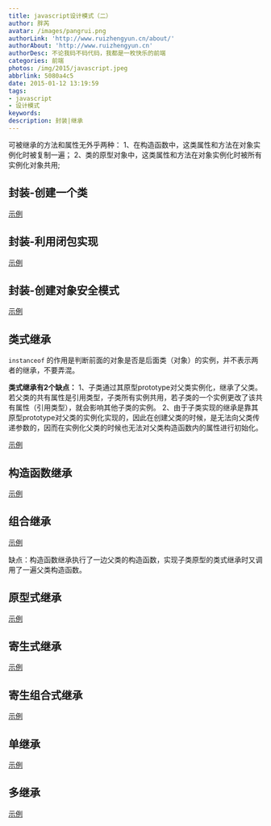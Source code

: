 ```yaml
---
title: javascript设计模式（二）
author: 胖芮
avatar: /images/pangrui.png
authorLink: 'http://www.ruizhengyun.cn/about/'
authorAbout: 'http://www.ruizhengyun.cn'
authorDesc: 不论我码不码代码，我都是一枚快乐的前端
categories: 前端
photos: /img/2015/javascript.jpeg
abbrlink: 5080a4c5
date: 2015-01-12 13:19:59
tags: 
- javascript
- 设计模式
keywords:
description: 封装|继承
---
```

可被继承的方法和属性无外乎两种：
1、在构造函数中，这类属性和方法在对象实例化时被复制一遍；
2、类的原型对象中，这类属性和方法在对象实例化时被所有实例化对象共用;

## 封装-创建一个类
[示例](https://github.com/ruizhengyun/javascript-design-patterns/blob/master/day-02/01.js)


## 封装-利用闭包实现
[示例](https://github.com/ruizhengyun/javascript-design-patterns/blob/master/day-02/02.js)

## 封装-创建对象安全模式
[示例](https://github.com/ruizhengyun/javascript-design-patterns/blob/master/day-02/03.js)


## 类式继承
`instanceof` 的作用是判断前面的对象是否是后面类（对象）的实例，并不表示两者的继承，不要弄混。

**类式继承有2个缺点：**
1、子类通过其原型prototype对父类实例化，继承了父类。若父类的共有属性是引用类型，子类所有实例共用，若子类的一个实例更改了该共有属性（引用类型），就会影响其他子类的实例。
2、由于子类实现的继承是靠其原型prototype对父类的实例化实现的，因此在创建父类的时候，是无法向父类传递参数的，因而在实例化父类的时候也无法对父类构造函数内的属性进行初始化。

[示例](https://github.com/ruizhengyun/javascript-design-patterns/blob/master/day-02/04.js)

## 构造函数继承
[示例](https://github.com/ruizhengyun/javascript-design-patterns/blob/master/day-02/05.js)

## 组合继承
[示例](https://github.com/ruizhengyun/javascript-design-patterns/blob/master/day-02/06.js)

缺点：构造函数继承执行了一边父类的构造函数，实现子类原型的类式继承时又调用了一遍父类构造函数。


## 原型式继承
[示例](https://github.com/ruizhengyun/javascript-design-patterns/blob/master/day-02/07.js)


## 寄生式继承
[示例](https://github.com/ruizhengyun/javascript-design-patterns/blob/master/day-02/08.js)


## 寄生组合式继承
[示例](https://github.com/ruizhengyun/javascript-design-patterns/blob/master/day-02/09.js)


## 单继承
[示例](https://github.com/ruizhengyun/javascript-design-patterns/blob/master/day-02/10.js)

## 多继承
[示例](https://github.com/ruizhengyun/javascript-design-patterns/blob/master/day-02/11.js)
